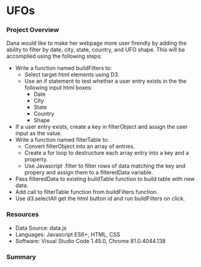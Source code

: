 # UFOs
### Project Overview
Dana would like to make her webpage more user firendly by adding the ability to filter by date, city, state, country, and UFO shape. This will be accomplied using the following steps:
- Write a function named buildFilters to:
  - Select target html elements using D3.
  - Use an if statement to test whether a user entry exists in the the following input html boxes:
    - Date
    - City
    - State
    - Country
    - Shape
- If a user entry exists, create a key in filterObject and assign the user input as the value.
- Write a function named filterTable to:
  - Convert filterObject into an array of entries.
  - Create a for loop to destructure each array entry into a key and a property.
  - Use Javascript .filter to filter rows of data matching the key and propery and assign them to a filteredData variable.
- Pass filteredData to existing buildTable function to build table with new data.
- Add call to filterTable function from buildFilters function.
- Use d3.selectAll get the html button id and run buildFilters on click.

### Resources
- Data Source: data.js
- Languages: Javascript ES6+, HTML, CSS
- Software: Visual Studio Code 1.45.0, Chrome 81.0.4044.138

### Summary
